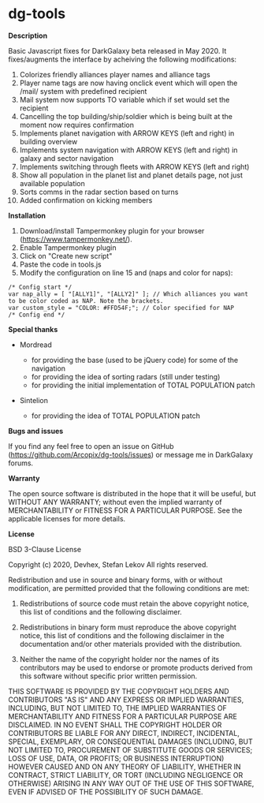 # dg-tools

**Description**

Basic Javascript fixes for DarkGalaxy beta released in May 2020. It fixes/augments the interface by acheiving the following modifications:
1. Colorizes friendly alliances player names and alliance tags
1. Player name tags are now having onclick event which will open the /mail/ system with predefined recipient
1. Mail system now supports TO variable which if set would set the recipient
1. Cancelling the top building/ship/soldier which is being built at the moment now requires confirmation
1. Implements planet navigation with ARROW KEYS (left and right) in building overview
1. Implements system navigation with ARROW KEYS (left and right) in galaxy and sector navigation
1. Implements switching through fleets with ARROW KEYS (left and right)
1. Show all population in the planet list and planet details page, not just available population
1. Sorts comms in the radar section based on turns
1. Added confirmation on kicking members

**Installation**

1. Download/install Tampermonkey plugin for your browser (https://www.tampermonkey.net/).
1. Enable Tampermonkey plugin
1. Click on "Create new script"
1. Paste the code in tools.js
1. Modify the configuration on line 15 and  (naps and color for naps):
  ```
 /* Config start */
 var nap_ally = [ "[ALLY1]", "[ALLY2]" ]; // Which alliances you want to be color coded as NAP. Note the brackets.
 var custom_style = "COLOR: #FFD54F;"; // Color specified for NAP
 /* Config end */
  ```

**Special thanks**

* Mordread
  * for providing the base (used to be jQuery code) for some of the navigation
  * for providing the idea of sorting radars (still under testing)
  *  for providing the initial implementation of TOTAL POPULATION patch

* Sintelion
  * for providing the idea of TOTAL POPULATION patch

**Bugs and issues**

If you find any feel free to open an issue on GitHub (https://github.com/Arcopix/dg-tools/issues) or message me in DarkGalaxy forums.

**Warranty**

The open source software is distributed in the hope that it will be useful, but WITHOUT ANY WARRANTY;
without even the implied warranty of MERCHANTABILITY or FITNESS FOR A PARTICULAR PURPOSE. See the
applicable licenses for more details.

**License**

BSD 3-Clause License

Copyright (c) 2020, Devhex, Stefan Lekov
All rights reserved.

Redistribution and use in source and binary forms, with or without
modification, are permitted provided that the following conditions are met:

1. Redistributions of source code must retain the above copyright notice, this
   list of conditions and the following disclaimer.

2. Redistributions in binary form must reproduce the above copyright notice,
   this list of conditions and the following disclaimer in the documentation
   and/or other materials provided with the distribution.

3. Neither the name of the copyright holder nor the names of its
   contributors may be used to endorse or promote products derived from
   this software without specific prior written permission.

THIS SOFTWARE IS PROVIDED BY THE COPYRIGHT HOLDERS AND CONTRIBUTORS "AS IS"
AND ANY EXPRESS OR IMPLIED WARRANTIES, INCLUDING, BUT NOT LIMITED TO, THE
IMPLIED WARRANTIES OF MERCHANTABILITY AND FITNESS FOR A PARTICULAR PURPOSE ARE
DISCLAIMED. IN NO EVENT SHALL THE COPYRIGHT HOLDER OR CONTRIBUTORS BE LIABLE
FOR ANY DIRECT, INDIRECT, INCIDENTAL, SPECIAL, EXEMPLARY, OR CONSEQUENTIAL
DAMAGES (INCLUDING, BUT NOT LIMITED TO, PROCUREMENT OF SUBSTITUTE GOODS OR
SERVICES; LOSS OF USE, DATA, OR PROFITS; OR BUSINESS INTERRUPTION) HOWEVER
CAUSED AND ON ANY THEORY OF LIABILITY, WHETHER IN CONTRACT, STRICT LIABILITY,
OR TORT (INCLUDING NEGLIGENCE OR OTHERWISE) ARISING IN ANY WAY OUT OF THE USE
OF THIS SOFTWARE, EVEN IF ADVISED OF THE POSSIBILITY OF SUCH DAMAGE.
